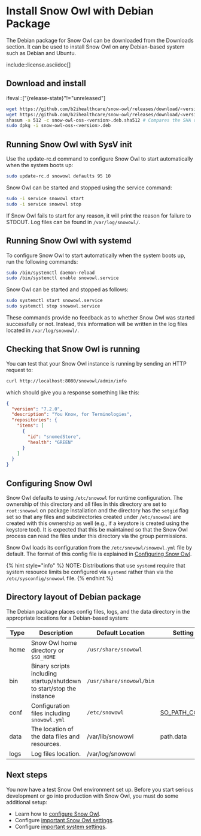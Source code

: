 # Install Snow Owl with Debian Package

The Debian package for Snow Owl can be downloaded from the Downloads section. It can be used to install Snow Owl on any Debian-based system such as Debian and Ubuntu.

include::license.asciidoc[]

## Download and install

ifeval::["{release-state}"!="unreleased"]

```bash
wget https://github.com/b2ihealthcare/snow-owl/releases/download/<version>/snow-owl-oss-<version>.deb
wget https://github.com/b2ihealthcare/snow-owl/releases/download/<version>/snow-owl-oss-<version>.deb.sha512
shasum -a 512 -c snow-owl-oss-<version>.deb.sha512 # Compares the SHA of the downloaded Debian package and the published checksum, which should output `snow-owl-oss-<version>.deb: OK`.
sudo dpkg -i snow-owl-oss-<version>.deb
```

## Running Snow Owl with SysV init

Use the update-rc.d command to configure Snow Owl to start automatically when the system boots up:

```bash
sudo update-rc.d snowowl defaults 95 10
```

Snow Owl can be started and stopped using the service command:

```bash
sudo -i service snowowl start
sudo -i service snowowl stop
```

If Snow Owl fails to start for any reason, it will print the reason for failure to STDOUT. Log files can be found in `/var/log/snowowl/`.

## Running Snow Owl with systemd

To configure Snow Owl to start automatically when the system boots up, run the following commands:

```bash
sudo /bin/systemctl daemon-reload
sudo /bin/systemctl enable snowowl.service
```

Snow Owl can be started and stopped as follows:

```bash
sudo systemctl start snowowl.service
sudo systemctl stop snowowl.service
```

These commands provide no feedback as to whether Snow Owl was started successfully or not. Instead, this information will be written in the log files located in `/var/log/snowowl/`.

## Checking that Snow Owl is running

You can test that your Snow Owl instance is running by sending an HTTP request to:

```bash
curl http://localhost:8080/snowowl/admin/info
```

which should give you a response something like this:

```json
{
  "version": "7.2.0",
  "description": "You Know, for Terminologies",
  "repositories": {
    "items": [
      {
        "id": "snomedStore",
        "health": "GREEN"
      }
    ]
  }
}
```

## Configuring Snow Owl

Snow Owl defaults to using `/etc/snowowl` for runtime configuration. The ownership of this directory and all files in this directory are set to `root:snowowl` on package installation and the directory has the `setgid` flag set so that any files and subdirectories created under `/etc/snowowl` are created with this ownership as well (e.g., if a keystore is created using the keystore tool). It is expected that this be maintained so that the Snow Owl process can read the files under this directory via the group permissions.

Snow Owl loads its configuration from the `/etc/snowowl/snowowl.yml` file by default. The format of this config file is explained in [Configuring Snow Owl](../configure/index.md).

{% hint style="info" %}
NOTE: Distributions that use `systemd` require that system resource limits be configured via `systemd` rather than via the `/etc/sysconfig/snowowl` file.
{% endhint %}

## Directory layout of Debian package

The Debian package places config files, logs, and the data directory in the appropriate locations for a Debian-based system:

| Type          | Description             | Default Location  | Setting |
| ------------- | ----------------------- | ----------------- | ------- |
| home          | Snow Owl home directory or `$SO_HOME` | `/usr/share/snowowl` ||
| bin           | Binary scripts including startup/shutdown to start/stop the instance       | `/usr/share/snowowl/bin` ||
| conf          | Configuration files including `snowowl.yml` | `/etc/snowowl` | [SO_PATH_CONF](../configure/index.md#config-files-location) |
| data          | The location of the data files and resources. | /var/lib/snowowl | path.data |
| logs          | Log files location. | /var/log/snowowl ||

## Next steps

You now have a test Snow Owl environment set up. Before you start serious development or go into production with Snow Owl, you must do some additional setup:

* Learn how to [configure Snow Owl](../configure/index.md).
* Configure [important Snow Owl settings](../configure/important-settings.md).
* Configure [important system settings](../configure/).
